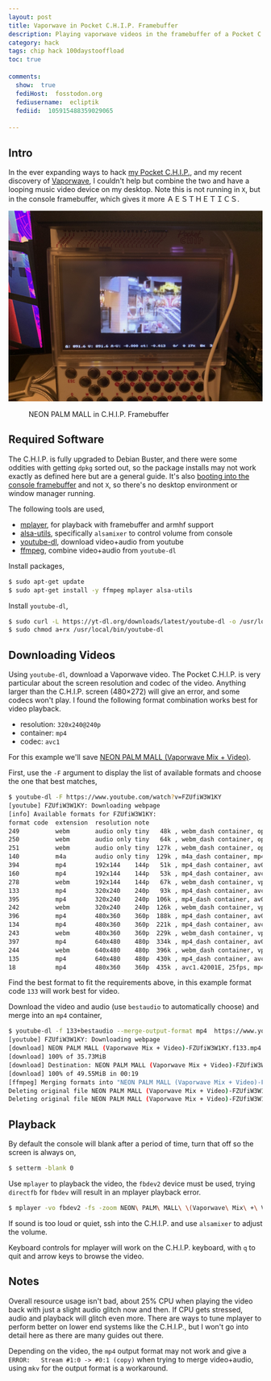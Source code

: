```yaml
---
layout: post
title: Vaporwave in Pocket C.H.I.P. Framebuffer
description: Playing vaporwave videos in the framebuffer of a Pocket C.H.I.P.
category: hack
tags: chip hack 100daystooffload
toc: true

comments:
  show:  true
  fediHost:  fosstodon.org
  fediusername:  ecliptik
  fediid:  105915488359029065

---
```


## Intro

In the ever expanding ways to hack [my Pocket C.H.I.P.](https://www.ecliptik.com/Pocket-CHIP/), and my recent discovery of [Vaporwave](https://en.wikipedia.org/wiki/Vaporwave), I couldn't help but combine the two and have a looping music video device on my desktop. Note this is not running in `X`, but in the console framebuffer, which gives it more ＡＥＳＴＨＥＴＩＣＳ.

![Vaporwave in Pocket C.H.I.P](/assets/images/posts/chip_vaporwave/chip-vaporwave.png)
<figure><figcaption>NEON PALM MALL in C.H.I.P. Framebuffer</figcaption></figure>

## Required Software

The C.H.I.P. is fully upgraded to Debian Buster, and there were some oddities with getting `dpkg` sorted out, so the package installs may not work exactly as defined here but are a general guide. It's also [booting into the console framebuffer](http://www.chip-community.org/index.php/Setting_up_text_mode_on_PocketCHIP_4.3) and not `X`, so there's no desktop environment or window manager running.

The following tools are used,

- [mplayer](https://mplayerhq.hu/design7/news.html), for playback with framebuffer and armhf support
- [alsa-utils](https://github.com/alsa-project/alsa-utils), specifically `alsamixer` to control volume from console
- [youtube-dl](https://youtube-dl.org/), download video+audio from youtube
- [ffmpeg](https://ffmpeg.org/), combine video+audio from `youtube-dl`

Install packages,

```bash
$ sudo apt-get update
$ sudo apt-get install -y ffmpeg mplayer alsa-utils
```

Install `youtube-dl`,

```bash
$ sudo curl -L https://yt-dl.org/downloads/latest/youtube-dl -o /usr/local/bin/youtube-dl
$ sudo chmod a+rx /usr/local/bin/youtube-dl
```

## Downloading Videos

Using `youtube-dl`, download a Vaporwave video. The Pocket C.H.I.P. is very particular about the screen resolution and codec of the video. Anything larger than the C.H.I.P. screen (480×272) will give an error, and some codecs won't play. I found the following format combination works best for video playback.

- resolution: `320x240@240p`
- container: `mp4`
- codec: `avc1`

For this example we'll save [NEON PALM MALL (Vaporwave Mix + Video)](https://www.youtube.com/watch?v=FZUfiW3W1KY).

First, use the `-F` argument to display the list of available formats and choose the one that best matches,

```bash
$ youtube-dl -F https://www.youtube.com/watch?v=FZUfiW3W1KY
[youtube] FZUfiW3W1KY: Downloading webpage
[info] Available formats for FZUfiW3W1KY:
format code  extension  resolution note
249          webm       audio only tiny   48k , webm_dash container, opus @ 48k (48000Hz), 18.74MiB
250          webm       audio only tiny   64k , webm_dash container, opus @ 64k (48000Hz), 24.76MiB
251          webm       audio only tiny  127k , webm_dash container, opus @127k (48000Hz), 48.90MiB
140          m4a        audio only tiny  129k , m4a_dash container, mp4a.40.2@129k (44100Hz), 49.55MiB
394          mp4        192x144    144p   51k , mp4_dash container, av01.0.00M.08@  51k, 25fps, video only, 19.82MiB
160          mp4        192x144    144p   53k , mp4_dash container, avc1.4d400b@  53k, 25fps, video only, 20.33MiB
278          webm       192x144    144p   67k , webm_dash container, vp9@  67k, 25fps, video only, 25.81MiB
133          mp4        320x240    240p   93k , mp4_dash container, avc1.4d400d@  93k, 25fps, video only, 35.73MiB
395          mp4        320x240    240p  106k , mp4_dash container, av01.0.00M.08@ 106k, 25fps, video only, 40.57MiB
242          webm       320x240    240p  126k , webm_dash container, vp9@ 126k, 25fps, video only, 48.47MiB
396          mp4        480x360    360p  188k , mp4_dash container, av01.0.01M.08@ 188k, 25fps, video only, 72.01MiB
134          mp4        480x360    360p  221k , mp4_dash container, avc1.4d4015@ 221k, 25fps, video only, 84.73MiB
243          webm       480x360    360p  229k , webm_dash container, vp9@ 229k, 25fps, video only, 87.72MiB
397          mp4        640x480    480p  334k , mp4_dash container, av01.0.04M.08@ 334k, 25fps, video only, 127.98MiB
244          webm       640x480    480p  396k , webm_dash container, vp9@ 396k, 25fps, video only, 151.83MiB
135          mp4        640x480    480p  430k , mp4_dash container, avc1.4d401e@ 430k, 25fps, video only, 164.88MiB
18           mp4        480x360    360p  435k , avc1.42001E, 25fps, mp4a.40.2 (44100Hz), 166.58MiB (best)
```

Find the best format to fit the requirements above, in this example format code `133` will work best for video.

Download the video and audio (use `bestaudio` to automatically choose) and merge into an `mp4` container,

```bash
$ youtube-dl -f 133+bestaudio --merge-output-format mp4  https://www.youtube.com/watch?v=FZUfiW3W1KY
[youtube] FZUfiW3W1KY: Downloading webpage
[download] NEON PALM MALL (Vaporwave Mix + Video)-FZUfiW3W1KY.f133.mp4 has already been downloaded
[download] 100% of 35.73MiB
[download] Destination: NEON PALM MALL (Vaporwave Mix + Video)-FZUfiW3W1KY.f140.m4a
[download] 100% of 49.55MiB in 00:19
[ffmpeg] Merging formats into "NEON PALM MALL (Vaporwave Mix + Video)-FZUfiW3W1KY.mp4"
Deleting original file NEON PALM MALL (Vaporwave Mix + Video)-FZUfiW3W1KY.f133.mp4 (pass -k to keep)
Deleting original file NEON PALM MALL (Vaporwave Mix + Video)-FZUfiW3W1KY.f140.m4a (pass -k to keep)
```

## Playback

By default the console will blank after a period of time, turn that off so the screen is always on,

```bash
$ setterm -blank 0
```

Use `mplayer` to playback the video, the `fbdev2` device must be used, trying `directfb` for `fbdev` will result in an mplayer playback error.

```bash
$ mplayer -vo fbdev2 -fs -zoom NEON\ PALM\ MALL\ \(Vaporwave\ Mix\ +\ Video\)-FZUfiW3W1KY.mp4
```

If sound is too loud or quiet, ssh into the C.H.I.P. and use `alsamixer` to adjust the volume.

Keyboard controls for mplayer will work on the C.H.I.P. keyboard, with `q` to quit and arrow keys to browse the video.

## Notes

Overall resource usage isn't bad, about 25% CPU when playing the video back with just a slight audio glitch now and then. If CPU gets stressed, audio and playback will glitch even more. There are ways to tune mplayer to perform better on lower end systems like the C.H.I.P., but I won't go into detail here as there are many guides out there.

Depending on the video, the `mp4` output format may not work and give a `ERROR:   Stream #1:0 -> #0:1 (copy)` when trying to merge video+audio, using `mkv` for the output format is a workaround.

